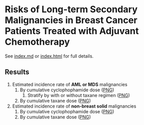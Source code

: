 # Risks of Long-term Secondary Malignancies in Breast Cancer Patients Treated with Adjuvant Chemotherapy

See [index.md](index.md) or [index.html](index.html) for full details.

## Results

1. Estimated incidence rate of **AML or MDS** malignancies
    1. By cumulative cyclophophamide dose ([PNG](AMLorMDS_Cyclophosphamide.png))
        1. Stratify by with or without taxane regimen ([PNG](AMLorMDS_Cyclophosphamide_byTaxane.png))
    1. By cumulative taxane dose ([PNG](AMLorMDS_Taxane.png))
1. Estimated incidence rate of **non-breast solid** malignancies
    1. By cumulative cyclophophamide dose ([PNG](NonBreastSolid_Cyclophosphamide.png))
    1. By cumulative taxane dose ([PNG](NonBreastSolid_Taxane.png))
